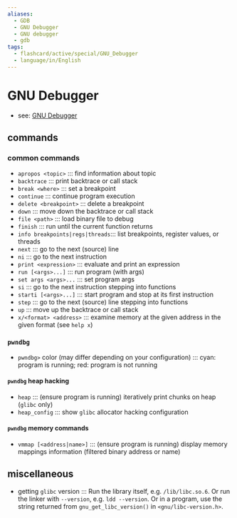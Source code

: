 ```yaml
---
aliases:
  - GDB
  - GNU Debugger
  - GNU debugger
  - gdb
tags:
  - flashcard/active/special/GNU_Debugger
  - language/in/English
---
```


# GNU Debugger

- see: [GNU Debugger](../general/GNU%20Debugger.md)

## commands

### common commands

- `apropos <topic>` ::: find information about topic <!--SR:!2024-09-17,13,290!2024-09-15,12,270-->
- `backtrace` ::: print backtrace or call stack <!--SR:!2024-09-18,14,290!2024-09-17,13,290-->
- `break <where>` ::: set a breakpoint <!--SR:!2024-09-17,13,290!2024-09-21,17,290-->
- `continue` ::: continue program execution <!--SR:!2024-09-19,15,290!2024-09-17,13,290-->
- `delete <breakpoint>` ::: delete a breakpoint <!--SR:!2024-09-19,15,290!2024-09-18,14,290-->
- `down` ::: move down the backtrace or call stack <!--SR:!2024-09-18,14,290!2024-09-19,15,290-->
- `file <path>` ::: load binary file to debug <!--SR:!2024-09-20,16,290!2024-09-19,15,290-->
- `finish` ::: run until the current function returns <!--SR:!2024-09-21,17,290!2024-09-20,16,290-->
- `info breakpoints|regs|threads`::: list breakpoints, register values, or threads <!--SR:!2024-09-18,14,290!2024-09-14,11,270-->
- `next` ::: go to the next (source) line <!--SR:!2024-09-17,13,290!2024-09-15,12,270-->
- `ni` ::: go to the next instruction <!--SR:!2024-09-18,14,290!2024-09-19,15,290-->
- `print <expression>` ::: evaluate and print an expression <!--SR:!2024-09-16,13,270!2024-09-21,17,290-->
- `run [<args>...]` ::: run program (with args) <!--SR:!2024-09-19,15,290!2024-09-19,15,290-->
- `set args <args>...` ::: set program args <!--SR:!2024-09-21,17,290!2024-09-17,13,290-->
- `si` ::: go to the next instruction stepping into functions <!--SR:!2024-09-18,14,290!2024-09-11,8,250-->
- `starti [<args>...]` ::: start program and stop at its first instruction <!--SR:!2024-09-21,17,290!2024-09-20,16,290-->
- `step` ::: go to the next (source) line stepping into functions <!--SR:!2024-09-18,14,290!2024-09-16,12,270-->
- `up` ::: move up the backtrace or call stack <!--SR:!2024-09-17,13,290!2024-09-20,16,290-->
- `x/<format> <address>` ::: examine memory at the given address in the given format (see `help x`) <!--SR:!2024-09-21,17,290!2024-09-19,15,290-->

### `pwndbg`

- `pwndbg>` color (may differ depending on your configuration) ::: cyan: program is running; red: program is not running <!--SR:!2024-09-17,13,290!2024-09-20,16,290-->

#### `pwndbg` heap hacking

- `heap` ::: (ensure program is running) iteratively print chunks on heap (`glibc` only) <!--SR:!2024-09-21,17,290!2024-09-20,16,290-->
- `heap_config` ::: show `glibc` allocator hacking configuration <!--SR:!2024-09-20,16,290!2024-09-20,16,290-->

#### `pwndbg` memory commands

- `vmmap [<address|name>]` ::: (ensure program is running) display memory mappings information (filtered binary address or name) <!--SR:!2024-09-18,14,290!2024-09-21,17,290-->

## miscellaneous

- getting `glibc` version ::: Run the library itself, e.g. `/lib/libc.so.6`. Or run the linker with `--version`, e.g. `ldd --version`. Or in a program, use the string returned from `gnu_get_libc_version()` in `<gnu/libc-version.h>`. <!--SR:!2024-09-20,16,290!2024-09-19,15,290-->
